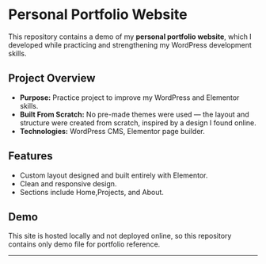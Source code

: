 # Personal Portfolio Website

This repository contains a demo of my **personal portfolio website**, which I developed while practicing and strengthening my WordPress development skills.

## Project Overview

- **Purpose:** Practice project to improve my WordPress and Elementor skills.
- **Built From Scratch:** No pre-made themes were used — the layout and structure were created from scratch, inspired by a design I found online.
- **Technologies:** WordPress CMS, Elementor page builder.

##  Features

- Custom layout designed and built entirely with Elementor.
- Clean and responsive design.
- Sections include Home,Projects, and About.

##  Demo

This site is hosted locally and not deployed online, so this repository contains only demo file for portfolio reference.

---

